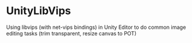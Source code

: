 # UnityLibVips
Using libvips (with net-vips bindings) in Unity Editor to do common image editing tasks (trim transparent, resize canvas to POT)

